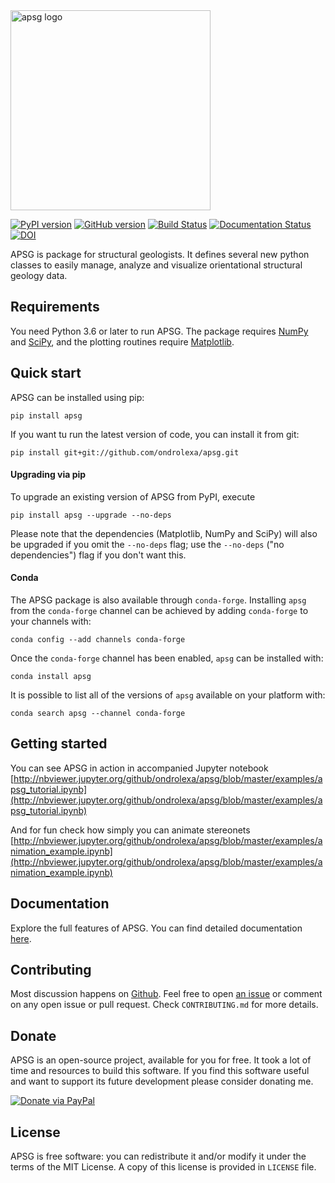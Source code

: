 <img src="https://raw.githubusercontent.com/ondrolexa/apsg/gh-pages/apsg_banner.svg" alt="apsg logo" width="320px"/>

[![PyPI version](https://badge.fury.io/py/apsg.png)](http://badge.fury.io/py/apsg)
[![GitHub version](https://badge.fury.io/gh/ondrolexa%2Fapsg.svg)](https://badge.fury.io/gh/ondrolexa%2Fapsg)
[![Build Status](https://travis-ci.org/ondrolexa/apsg.svg?branch=master)](https://travis-ci.org/ondrolexa/apsg)
[![Documentation Status](https://readthedocs.org/projects/apsg/badge/?version=stable)](https://apsg.readthedocs.io/en/stable/?badge=stable)
[![DOI](https://zenodo.org/badge/24879346.svg)](https://zenodo.org/badge/latestdoi/24879346)

APSG is package for structural geologists. It defines several new python classes to easily manage, analyze and visualize orientational structural geology data.

## Requirements

You need Python 3.6 or later to run APSG. The package requires [NumPy](https://numpy.org/) and [SciPy](https://www.scipy.org/), and the plotting routines require [Matplotlib](https://matplotlib.org/).

## Quick start

APSG can be installed using pip:
```
pip install apsg
```
If you want tu run the latest version of code, you can install it from git:
```
pip install git+git://github.com/ondrolexa/apsg.git
```

#### Upgrading via pip

To upgrade an existing version of APSG from PyPI, execute
```
pip install apsg --upgrade --no-deps
```
Please note that the dependencies (Matplotlib, NumPy and SciPy) will also be upgraded if you omit the `--no-deps` flag; use the `--no-deps` ("no dependencies") flag if you don't want this.

#### Conda

The APSG package is also available through `conda-forge`. Installing `apsg` from the `conda-forge` channel can be achieved by adding `conda-forge` to your channels with:

```
conda config --add channels conda-forge
```

Once the `conda-forge` channel has been enabled, `apsg` can be installed with:

```
conda install apsg
```

It is possible to list all of the versions of `apsg` available on your platform with:

```
conda search apsg --channel conda-forge
```

## Getting started

You can see APSG in action in accompanied Jupyter notebook [http://nbviewer.jupyter.org/github/ondrolexa/apsg/blob/master/examples/apsg_tutorial.ipynb](http://nbviewer.jupyter.org/github/ondrolexa/apsg/blob/master/examples/apsg_tutorial.ipynb)

And for fun check how simply you can animate stereonets
[http://nbviewer.jupyter.org/github/ondrolexa/apsg/blob/master/examples/animation_example.ipynb](http://nbviewer.jupyter.org/github/ondrolexa/apsg/blob/master/examples/animation_example.ipynb)

## Documentation

Explore the full features of APSG. You can find detailed documentation [here](https://apsg.readthedocs.org).

## Contributing

Most discussion happens on [Github](https://github.com/ondrolexa/apsg). Feel free to open [an issue](https://github.com/ondrolexa/apsg/issues/new) or comment on any open issue or pull request. Check ``CONTRIBUTING.md`` for more details.

## Donate

APSG is an open-source project, available for you for free. It took a lot of time and resources to build this software. If you find this software useful and want to support its future development please consider donating me.

[![Donate via PayPal](https://www.paypalobjects.com/en_US/i/btn/btn_donateCC_LG.gif)](https://www.paypal.com/cgi-bin/webscr?cmd=_donations&business=QTYZWVUNDUAH8&item_name=APSG+development+donation&currency_code=EUR&source=url)

## License

APSG is free software: you can redistribute it and/or modify it under the terms of the MIT License. A copy of this license is provided in ``LICENSE`` file.
